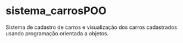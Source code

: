 # sistema_carrosPOO
Sistema de cadastro de carros e visualização dos carros cadastrados usando programação orientada a objetos.
